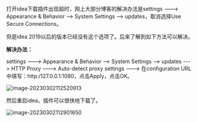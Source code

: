 打开idea下载插件出现超时，网上大部分博客的解决办法是settings ---> Appearance & Behavior --> System Settings --> updates，取消选择Use Secure Connections。

但是idea 2019以后的版本已经没有这个选项了。后来了解到如下方法可以解决。



**解决办法：**

settings ---> Appearance & Behavior --> System Settings --> updates ---> HTTP Proxy ---> Auto-detect proxy settings ---> 在configuration URL 中填写：http:/127.0.0.1:1080，点击Apply，点击OK。

![image-20230302112520913](https://typora-fcc.oss-cn-beijing.aliyuncs.com/pictures-PicGo/image-20230302112520913.png)

然后重启idea，插件可以很快地下载了。

![image-20230302112901650](https://typora-fcc.oss-cn-beijing.aliyuncs.com/pictures-PicGo/image-20230302112901650.png)